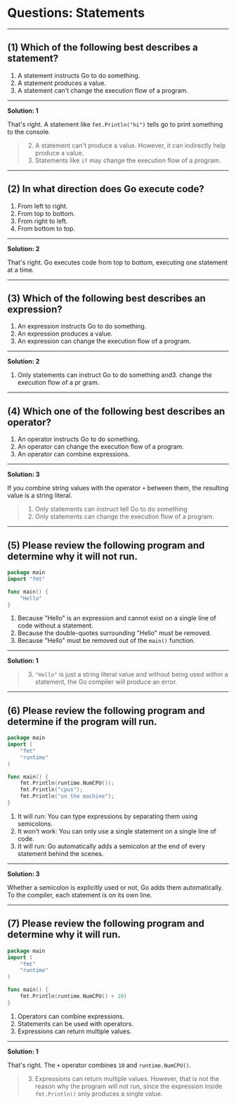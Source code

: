 # Questions: Statements #

---

## (1) Which of the following best describes a statement? ##

1. A statement instructs Go to do something.
2. A statement produces a value.
3. A statement can't change the execution flow of a program.

---

**Solution: 1**

That's right. A statement like `fmt.Println("hi")` tells go to print something to the console.

> 2. A statement can't produce a value. However, it can indirectly help produce a value.
> 3. Statements like `if` may change the execution flow of a program.

---

## (2) In what direction does Go execute code? ##

1. From left to right.
2. From top to bottom.
3. From right to left.
4. From bottom to top.

---

**Solution: 2**

That's right. Go executes code from top to bottom, executing one statement at a time.

---

## (3) Which of the following best describes an expression? ##

1. An expression instructs Go to do something.
2. An expression produces a value.
3. An expression can change the execution flow of a program.

---

**Solution: 2**

1. Only statements can instruct Go to do something and3. change the execution flow of a pr
gram.

---

## (4) Which one of the following best describes an operator? ##

1. An operator instructs Go to do something.
2. An operator can change the execution flow of a program.
3. An operator can combine expressions.

---

**Solution: 3**

If you combine string values with the operator `+` between them, the resulting value is a string literal.

> 1. Only statements can instruct tell Go to do something
> 2. Only statements can change the execution flow of a program.

---

## (5) Please review the following program and determine why it will not run. ##

```go
package main
import "fmt"

func main() {
    "Hello"
}

```

1. Because "Hello" is an expression and cannot exist on a single line of code without a statement.
2. Because the double-quotes surrounding "Hello" must be removed.
3. Because "Hello" must be removed out of the `main()` function.

---

**Solution: 1**

> 3. `"Hello"` is just a string literal value and without being used within a statement, the Go compiler will produce an error.

---

## (6) Please review the following program and determine if the program will run. ##

```go
package main
import (
    "fmt"
    "runtime"
)

func main() {
    fmt.Println(runtime.NumCPU());
    fmt.Println("cpus");
    fmt.Println("on the machine");
}
```

1. It will run: You can type expressions by separating them using semicolons.
2. It won't work: You can only use a single statement on a single line of code.
3. It will run: Go automatically adds a semicolon at the end of every statement behind the scenes.

---

**Solution: 3**

Whether a semicolon is explicitly used or not, Go adds them automatically. To the compiler, each statement is on its own line.

---

## (7) Please review the following program and determine why it will run. ##

```go
package main
import (
    "fmt"
    "runtime"
)

func main() {
    fmt.Println(runtime.NumCPU() + 10)
}
```

1. Operators can combine expressions.
2. Statements can be used with operators.
3. Expressions can return multiple values.

---

**Solution: 1**

That's right. The `+` operator combines `10` and `runtime.NumCPU()`.

> 3. Expressions can return multiple values. However, that is not the reason why the program will not run, since the expression inside `fmt.Println()` only produces a single value.